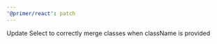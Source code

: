 ```yaml
---
'@primer/react': patch
---
```


Update Select to correctly merge classes when className is provided
